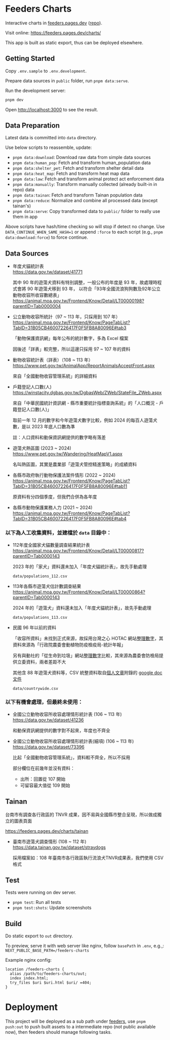 # Feeders Charts

Interactive charts in [feeders.pages.dev][] ([repo][feeders repo]).

Visit online: https://feeders.pages.dev/charts/

This app is built as static export, thus can be deployed elsewhere.



## Getting Started

Copy `.env.sample` to `.env.development`.

Prepare data sources in `public` folder, run `pnpm data:serve`.

Run the development server:

```bash
pnpm dev
```

Open [http://localhost:3000](http://localhost:3000) to see the result.



## Data Preparation

Latest data is committed into `data` directory.

Use below scripts to reassemble, update:

- `pnpm data:download`: Download raw data from simple data sources
- `pnpm data:human_pop`: Fetch and transform human_population data
- `pnpm data:shelter_pet`: Fetch and transform shelter detail data
- `pnpm data:heat_map`: Fetch and transform heat map data
- `pnpm data:law`: Fetch and transform animal protect act enforcement data
- `pnpm data:manually`: Transform manually collected (already built-in in repo) data
- `pnpm data:tainan`: Fetch and transform Tainan population data
- `pnpm data:reduce`: Normalize and combine all processed data (except tainan's)
- `pnpm data:serve`: Copy transformed data to `public/` folder to really use them in app

Above scripts have hash/time checking so will stop if detect no change.
Use `DATA_CONTINUE_WHEN_SAME_HASH=1` or append `:force` to each script (e.g., `pnpm data:download:force`) to force continue.



## Data Sources

- 年度犬貓統計表  
  https://data.gov.tw/dataset/41771

  其中 90 年的遊蕩犬資料有特別調整，一般公布的年度是 93 年，故處理時程式會將 90 年遊蕩犬移到 93 年，
  以符合「93年全國流浪狗狗數及92年公立動物收容所收容數總表」  
  https://animal.moa.gov.tw/Frontend/Know/Detail/LT00000198?parentID=Tab0000004

- 公立動物收容所統計（97 ~ 113 年，只採用到 107 年）  
  https://animal.moa.gov.tw/Frontend/Know/PageTabList?TabID=31B05CB46007226417F0F5FB8A80096E#tab3

  「動物保護資訊網」每年公布的統計數字，多為 Excel 檔案

  因後述「詳表」較完整，所以這邊只採用 97 ~ 107 年的資料

- 動物收容統計表（詳表）（108 ~ 113 年）  
  https://www.pet.gov.tw/AnimalApp/ReportAnimalsAcceptFront.aspx

  來自「全國動物收容管理系統」的詳細資料

- 戶籍登記人口數(人)  
  https://winstacity.dgbas.gov.tw/DgbasWeb/ZWeb/StateFile_ZWeb.aspx

  來自「中華民國統計資訊網 - 縣市重要統計指標查詢系統」的「人口概況 - 戶籍登記人口數(人)」

  取前一年 12 月的數字和今年遊蕩犬數字比較，例如 2024 的每百人遊蕩犬數，是以 2023 年底人口數為準

  註：人口資料和動保資訊網提供的數字略有落差

- 遊蕩犬熱區圖 (2023 ~ 2024)  
  https://www.pet.gov.tw/Wandering/HeatMapV1.aspx

  名叫熱區圖，其實是農業部「遊蕩犬管控精進策略」的成績資料

- 各縣市政府執行動物保護法案件情形 (2022 ~ 2024)  
  https://animal.moa.gov.tw/Frontend/Know/PageTabList?TabID=31B05CB46007226417F0F5FB8A80096E#tab11

  原資料有分四個季度，但我們合併為各年度

- 各縣市動物保護業務人力 (2021 ~ 2024)  
  https://animal.moa.gov.tw/Frontend/Know/PageTabList?TabID=31B05CB46007226417F0F5FB8A80096E#tab4


### 以下為人工收集資料，並建檔於 `data` 目錄中：

- 112年度全國家犬貓數量調查結果統計表  
  https://animal.moa.gov.tw/Frontend/Know/Detail/LT00000817?parentID=Tab0000143

  2023 年的「家犬」資料還未加入「年度犬貓統計表」，故先手動處理

  `data/populations_112.csv`

- 113年各縣市遊蕩犬估計數調查結果  
  https://animal.moa.gov.tw/Frontend/Know/Detail/LT00000864?parentID=Tab0000143

  2024 年的「遊蕩犬」資料還未加入「年度犬貓統計表」，故先手動處理

  `data/populations_113.csv`

- 民國 96 年以前的資料

  「收容所資料」未找到正式來源，故採用台灣之心 HOTAC 網站[整理數字][HOTAC 2020]，其資料來源為「行政院農委會動植物防疫檢疫局-統計年報」

  另有與動社的「從生命到垃圾」網站[整理數字][EAST 2009]比較，其來源為農委會防檢局提供立委資料，兩者差距不大

  其他含 88 年遊蕩犬資料等，CSV 統整資料取自[個人文章][全國遊蕩犬數量整理成圖表]附錄的 [google doc 文件][年度資料 gdoc]

  `data/countrywide.csv`


### 以下有機會處理，但最終未使用：

- 全國公立動物收容所收容處理情形統計表 (106 ~ 113 年)  
  https://data.gov.tw/dataset/41236

  和動保資訊網提供的數字對不起來，年度也不齊全

- 全國公立動物收容所收容處理情形統計表(細項) (106 ~ 113 年)  
  https://data.gov.tw/dataset/73396

  比起「全國動物收容管理系統」，資料較不齊全，所以不採用

  部分欄位在前幾年並沒有資料：

  - 出所：回置從 107 開始
  - 可留容最大值從 109 開始



## Tainan

台南市有調查各行政區的 TNVR 成果，因不易與全國縣市整合呈現，所以做成獨立的圖表頁面

https://feeders.pages.dev/charts/tainan

- 臺南市遊蕩犬調查情形 (108 ~ 112 年)  
  https://data.tainan.gov.tw/dataset/straydogs

  採用檔案如：108 年臺南市各行政區執行流浪犬TNVR成果表，我們使用 CSV 格式



## Test

Tests were running on dev server.

- `pnpm test`: Run all tests
- `pnpm test:shots`: Update screenshots



## Build

Do static export to `out` directory.

To preview, serve it with web server like nginx, follow `basePath` in `.env`, e.g.,:
`NEXT_PUBLIC_BASE_PATH=/feeders-charts`

Example nginx config:

```nginx
location /feeders-charts {
  alias /path/to/feeders-charts/out;
  index index.html;
  try_files $uri $uri.html $uri/ =404;
}
```



# Deployment

This project will be deployed as a sub path under [feeders][feeders repo],
use `pnpm push:out` to push built assets to a intermediate repo (not public available now),
then feeders should manage following tasks.



[feeders.pages.dev]: https://feeders.pages.dev/
[feeders repo]: https://github.com/bootleq/feeders
[HOTAC 2020]: https://www.hotac.org.tw/news-4169
[EAST 2009]: https://www.east.org.tw/sites/east/files/content/upload/File/2009-ISSUES/20091104.pdf
[全國遊蕩犬數量整理成圖表]: https://bootleq.blogspot.com/2024/09/taiwan-roaming-dog-populations-chart.html
[年度資料 gdoc]: https://docs.google.com/spreadsheets/d/1ajrN-ok3wnSI8X2-ntRRX9W8B2rXIz5ScnZWyUzt-G4/edit?gid=0#gid=0
[縣市執法情況 - 100 年]: https://www.moa.gov.tw/theme_data.php?theme=news&sub_theme=agri&id=4380
[縣市執法情況 - 101 年]: https://www.moa.gov.tw/theme_data.php?theme=news&sub_theme=agri&id=4621
